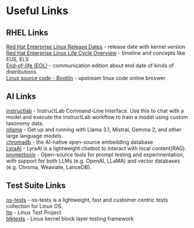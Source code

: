 # Useful Links  

## RHEL Links
[Red Hat Enterprise Linux Release Dates](https://access.redhat.com/articles/3078) - release date with kernel version  
[Red Hat Enterprise Linux Life Cycle Overview](https://access.redhat.com/support/policy/updates/errata) - timeline and concepts like EUS, ELS  
[End-of-life (EOL)](https://endoflife.date/rhel) - communication edition about end date of kinds of distributions  
[Linux source code - Bootlin](https://elixir.bootlin.com/linux/v6.11-rc1/source) - upstream linux code online broswer

## AI Links
[instructlab](https://github.com/instructlab/instructlab) - InstructLab Command-Line Interface. Use this to chat with a model and execute the InstructLab workflow to train a model using custom taxonomy data.  
[ollama](https://github.com/ollama/ollama) - Get up and running with Llama 3.1, Mistral, Gemma 2, and other large language models.  
[chromadb](https://github.com/chroma-core/chroma) - the AI-native open-source embedding database  
[LyraAI](https://github.com/virt-s1/LyraAI) - LyraAI is a lightweight chatbot to interact with local content(RAG).  
[prompttools](https://github.com/hegelai/prompttools) - Open-source tools for prompt testing and experimentation, with support for both LLMs (e.g. OpenAI, LLaMA) and vector databases (e.g. Chroma, Weaviate, LanceDB).

## Test Suite Links
[os-tests](https://github.com/virt-s1/os-tests) - os-tests is a lightweight, fast and customer centric tests collection for Linux OS.  
[ltp](https://github.com/linux-test-project/ltp) - Linux Test Project  
[blktests](https://github.com/osandov/blktests) - Linux kernel block layer testing framework